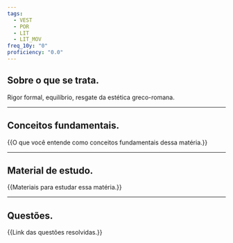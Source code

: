 ```yaml
---
tags:
  - VEST
  - POR
  - LIT
  - LIT_MOV
freq_10y: "0"
proficiency: "0.0"
---
```

## Sobre o que se trata.

Rigor formal, equilíbrio, resgate da estética greco-romana.

--- 
## Conceitos fundamentais.
{{O que você entende como conceitos fundamentais dessa matéria.}}

---
## Material de estudo.
{{Materiais para estudar essa matéria.}}

--- 
## Questões.
{{Link das questões resolvidas.}}